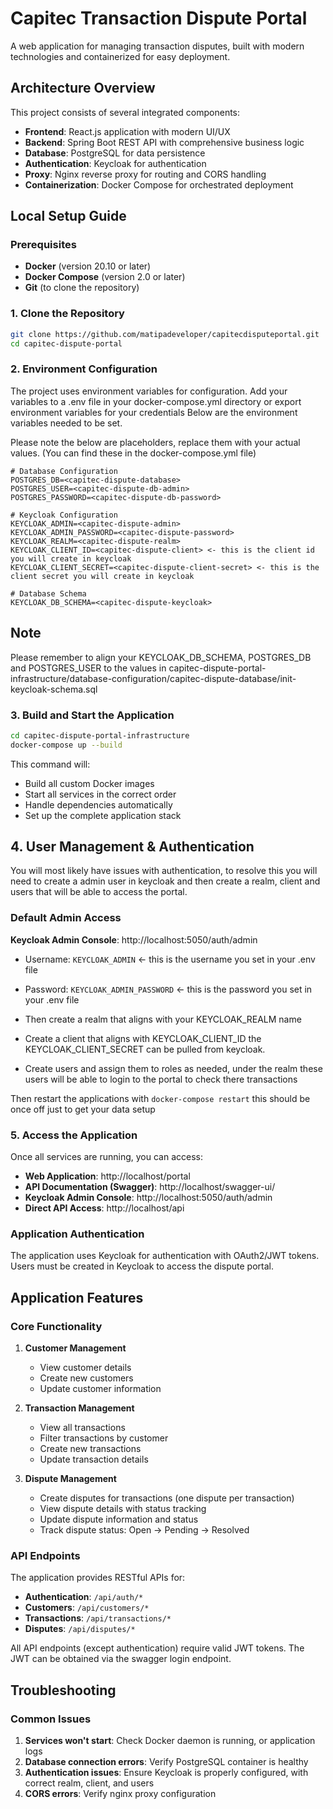 # Capitec Transaction Dispute Portal

A web application for managing transaction disputes, built with modern technologies and containerized for easy deployment.

## Architecture Overview

This project consists of several integrated components:

- **Frontend**: React.js application with modern UI/UX
- **Backend**: Spring Boot REST API with comprehensive business logic
- **Database**: PostgreSQL for data persistence
- **Authentication**: Keycloak for authentication
- **Proxy**: Nginx reverse proxy for routing and CORS handling
- **Containerization**: Docker Compose for orchestrated deployment

## Local Setup Guide

### Prerequisites

- **Docker** (version 20.10 or later)
- **Docker Compose** (version 2.0 or later)
- **Git** (to clone the repository)

### 1. Clone the Repository

```bash
git clone https://github.com/matipadeveloper/capitecdisputeportal.git
cd capitec-dispute-portal
```

### 2. Environment Configuration

The project uses environment variables for configuration. Add your variables to a .env file in your docker-compose.yml directory or export environment variables for your credentials
Below are the environment variables needed to be set.

Please note the below are placeholders, replace them with your actual values. (You can find these in the docker-compose.yml file)

```env
# Database Configuration
POSTGRES_DB=<capitec-dispute-database>
POSTGRES_USER=<capitec-dispute-db-admin>
POSTGRES_PASSWORD=<capitec-dispute-db-password>

# Keycloak Configuration
KEYCLOAK_ADMIN=<capitec-dispute-admin>
KEYCLOAK_ADMIN_PASSWORD=<capitec-dispute-password>
KEYCLOAK_REALM=<capitec-dispute-realm>
KEYCLOAK_CLIENT_ID=<capitec-dispute-client> <- this is the client id you will create in keycloak
KEYCLOAK_CLIENT_SECRET=<capitec-dispute-client-secret> <- this is the client secret you will create in keycloak

# Database Schema
KEYCLOAK_DB_SCHEMA=<capitec-dispute-keycloak>
```

## Note
Please remember to align your KEYCLOAK_DB_SCHEMA, POSTGRES_DB and POSTGRES_USER to the values in capitec-dispute-portal-infrastructure/database-configuration/capitec-dispute-database/init-keycloak-schema.sql

### 3. Build and Start the Application

```bash
cd capitec-dispute-portal-infrastructure
docker-compose up --build
```

This command will:
- Build all custom Docker images
- Start all services in the correct order
- Handle dependencies automatically
- Set up the complete application stack


## 4. User Management & Authentication

You will most likely have issues with authentication, to resolve this you will need to create a admin user in keycloak and then create a realm, client and users that will be able to access the portal.

### Default Admin Access

**Keycloak Admin Console**: http://localhost:5050/auth/admin
- Username: `KEYCLOAK_ADMIN` <- this is the username you set in your .env file
- Password: `KEYCLOAK_ADMIN_PASSWORD` <- this is the password you set in your .env file

- Then create a realm that aligns with your KEYCLOAK_REALM name
- Create a client that aligns with KEYCLOAK_CLIENT_ID the KEYCLOAK_CLIENT_SECRET can be pulled from keycloak.
- Create users and assign them to roles as needed, under the realm these users will be able to login to the portal to check there transactions

Then restart the applications with `docker-compose restart` this should be once off just to get your data setup

### 5. Access the Application

Once all services are running, you can access:

- **Web Application**: http://localhost/portal
- **API Documentation (Swagger)**: http://localhost/swagger-ui/
- **Keycloak Admin Console**: http://localhost:5050/auth/admin
- **Direct API Access**: http://localhost/api

### Application Authentication

The application uses Keycloak for authentication with OAuth2/JWT tokens. Users must be created in Keycloak to access the dispute portal.

## Application Features

### Core Functionality

1. **Customer Management**
   - View customer details
   - Create new customers
   - Update customer information

2. **Transaction Management**
   - View all transactions
   - Filter transactions by customer
   - Create new transactions
   - Update transaction details

3. **Dispute Management**
   - Create disputes for transactions (one dispute per transaction)
   - View dispute details with status tracking
   - Update dispute information and status
   - Track dispute status: Open → Pending → Resolved

### API Endpoints

The application provides RESTful APIs for:

- **Authentication**: `/api/auth/*`
- **Customers**: `/api/customers/*`
- **Transactions**: `/api/transactions/*`
- **Disputes**: `/api/disputes/*`

All API endpoints (except authentication) require valid JWT tokens. The JWT can be obtained via the swagger login endpoint.

##  Troubleshooting

### Common Issues

1. **Services won't start**: Check Docker daemon is running, or application logs
2. **Database connection errors**: Verify PostgreSQL container is healthy
3. **Authentication issues**: Ensure Keycloak is properly configured, with correct realm, client, and users
4. **CORS errors**: Verify nginx proxy configuration
